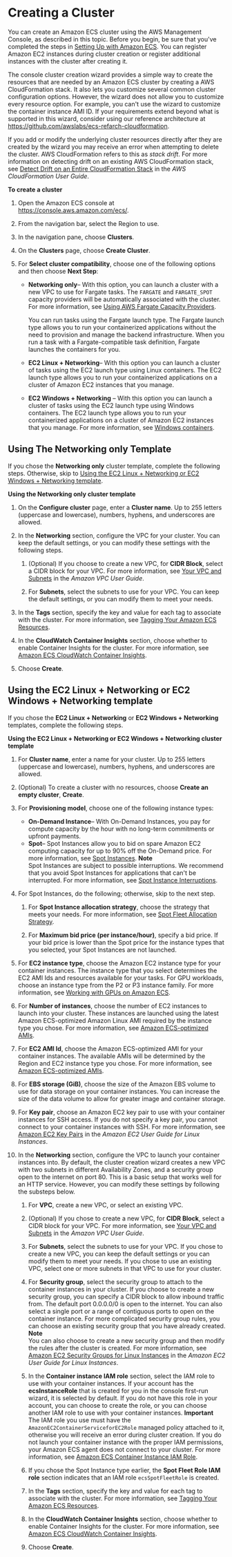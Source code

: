 # Creating a Cluster<a name="create_cluster"></a>

You can create an Amazon ECS cluster using the AWS Management Console, as described in this topic\. Before you begin, be sure that you've completed the steps in [Setting Up with Amazon ECS](get-set-up-for-amazon-ecs.md)\. You can register Amazon EC2 instances during cluster creation or register additional instances with the cluster after creating it\.

The console cluster creation wizard provides a simple way to create the resources that are needed by an Amazon ECS cluster by creating a AWS CloudFormation stack\. It also lets you customize several common cluster configuration options\. However, the wizard does not allow you to customize every resource option\. For example, you can't use the wizard to customize the container instance AMI ID\. If your requirements extend beyond what is supported in this wizard, consider using our reference architecture at [https://github\.com/awslabs/ecs\-refarch\-cloudformation](https://github.com/awslabs/ecs-refarch-cloudformation)\.

If you add or modify the underlying cluster resources directly after they are created by the wizard you may receive an error when attempting to delete the cluster\. AWS CloudFormation refers to this as *stack drift*\. For more information on detecting drift on an existing AWS CloudFormation stack, see [Detect Drift on an Entire CloudFormation Stack](https://docs.aws.amazon.com/AWSCloudFormation/latest/UserGuide/detect-drift-stack.html) in the *AWS CloudFormation User Guide*\.

**To create a cluster**

1. Open the Amazon ECS console at [https://console\.aws\.amazon\.com/ecs/](https://console.aws.amazon.com/ecs/)\.

1. From the navigation bar, select the Region to use\.

1. In the navigation pane, choose **Clusters**\.

1. On the **Clusters** page, choose **Create Cluster**\.

1. For **Select cluster compatibility**, choose one of the following options and then choose **Next Step**:
   + **Networking only**– With this option, you can launch a cluster with a new VPC to use for Fargate tasks\. The `FARGATE` and `FARGATE_SPOT` capacity providers will be automatically associated with the cluster\. For more information, see [Using AWS Fargate Capacity Providers](fargate-capacity-providers.md)\.

     You can run tasks using the Fargate launch type\. The Fargate launch type allows you to run your containerized applications without the need to provision and manage the backend infrastructure\. When you run a task with a Fargate\-compatible task definition, Fargate launches the containers for you\.
   + **EC2 Linux \+ Networking**– With this option you can launch a cluster of tasks using the EC2 launch type using Linux containers\. The EC2 launch type allows you to run your containerized applications on a cluster of Amazon EC2 instances that you manage\.
   + **EC2 Windows \+ Networking** – With this option you can launch a cluster of tasks using the EC2 launch type using Windows containers\. The EC2 launch type allows you to run your containerized applications on a cluster of Amazon EC2 instances that you manage\. For more information, see [Windows containers](ECS_Windows.md)\.

## Using The Networking only Template<a name="create-cluster-fargate"></a>

If you chose the **Networking only** cluster template, complete the following steps\. Otherwise, skip to [Using the EC2 Linux \+ Networking or EC2 Windows \+ Networking template](#create-cluster-ec2)\.

**Using the **Networking only** cluster template**

1. On the **Configure cluster** page, enter a **Cluster name**\. Up to 255 letters \(uppercase and lowercase\), numbers, hyphens, and underscores are allowed\.

1. In the **Networking** section, configure the VPC for your cluster\. You can keep the default settings, or you can modify these settings with the following steps\.

   1. \(Optional\) If you choose to create a new VPC, for **CIDR Block**, select a CIDR block for your VPC\. For more information, see [Your VPC and Subnets](https://docs.aws.amazon.com/vpc/latest/userguide/VPC_Subnets.html) in the *Amazon VPC User Guide*\.

   1. For **Subnets**, select the subnets to use for your VPC\. You can keep the default settings, or you can modify them to meet your needs\.

1. In the **Tags** section, specify the key and value for each tag to associate with the cluster\. For more information, see [Tagging Your Amazon ECS Resources](https://docs.aws.amazon.com/AmazonECS/latest/developerguide/ecs-using-tags.html)\.

1. In the **CloudWatch Container Insights** section, choose whether to enable Container Insights for the cluster\. For more information, see [Amazon ECS CloudWatch Container Insights](cloudwatch-container-insights.md)\.

1. Choose **Create**\.

## Using the EC2 Linux \+ Networking or EC2 Windows \+ Networking template<a name="create-cluster-ec2"></a>

If you chose the **EC2 Linux \+ Networking** or **EC2 Windows \+ Networking** templates, complete the following steps\.

**Using the **EC2 Linux \+ Networking** or **EC2 Windows \+ Networking** cluster template**

1. For **Cluster name**, enter a name for your cluster\. Up to 255 letters \(uppercase and lowercase\), numbers, hyphens, and underscores are allowed\.

1. \(Optional\) To create a cluster with no resources, choose **Create an empty cluster**, **Create**\.

1. For **Provisioning model**, choose one of the following instance types:
   + **On\-Demand Instance**– With On\-Demand Instances, you pay for compute capacity by the hour with no long\-term commitments or upfront payments\.
   + **Spot**– Spot Instances allow you to bid on spare Amazon EC2 computing capacity for up to 90% off the On\-Demand price\. For more information, see [Spot Instances](https://docs.aws.amazon.com/AWSEC2/latest/UserGuide/using-spot-instances.html)\.
**Note**  
Spot Instances are subject to possible interruptions\. We recommend that you avoid Spot Instances for applications that can't be interrupted\. For more information, see [Spot Instance Interruptions](https://docs.aws.amazon.com/AWSEC2/latest/UserGuide/spot-interruptions.html)\.

1. For Spot Instances, do the following; otherwise, skip to the next step\.

   1. For **Spot Instance allocation strategy**, choose the strategy that meets your needs\. For more information, see [Spot Fleet Allocation Strategy](https://docs.aws.amazon.com/AWSEC2/latest/UserGuide/spot-fleet.html#spot-fleet-allocation-strategy)\.

   1. For **Maximum bid price \(per instance/hour\)**, specify a bid price\. If your bid price is lower than the Spot price for the instance types that you selected, your Spot Instances are not launched\.

1. For **EC2 instance type**, choose the Amazon EC2 instance type for your container instances\. The instance type that you select determines the EC2 AMI Ids and resources available for your tasks\. For GPU workloads, choose an instance type from the P2 or P3 instance family\. For more information, see [Working with GPUs on Amazon ECS](ecs-gpu.md)\.

1. For **Number of instances**, choose the number of EC2 instances to launch into your cluster\. These instances are launched using the latest Amazon ECS\-optimized Amazon Linux AMI required by the instance type you chose\. For more information, see [Amazon ECS\-optimized AMIs](ecs-optimized_AMI.md)\.

1. For **EC2 AMI Id**, choose the Amazon ECS\-optimized AMI for your container instances\. The available AMIs will be determined by the Region and EC2 instance type you chose\. For more information, see [Amazon ECS\-optimized AMIs](ecs-optimized_AMI.md)\.

1. For **EBS storage \(GiB\)**, choose the size of the Amazon EBS volume to use for data storage on your container instances\. You can increase the size of the data volume to allow for greater image and container storage\.

1. For **Key pair**, choose an Amazon EC2 key pair to use with your container instances for SSH access\. If you do not specify a key pair, you cannot connect to your container instances with SSH\. For more information, see [Amazon EC2 Key Pairs](https://docs.aws.amazon.com/AWSEC2/latest/UserGuide/ec2-key-pairs.html) in the *Amazon EC2 User Guide for Linux Instances*\.

1. In the **Networking** section, configure the VPC to launch your container instances into\. By default, the cluster creation wizard creates a new VPC with two subnets in different Availability Zones, and a security group open to the internet on port 80\. This is a basic setup that works well for an HTTP service\. However, you can modify these settings by following the substeps below\.

   1. For **VPC**, create a new VPC, or select an existing VPC\.

   1. \(Optional\) If you chose to create a new VPC, for **CIDR Block**, select a CIDR block for your VPC\. For more information, see [Your VPC and Subnets](https://docs.aws.amazon.com/vpc/latest/userguide/VPC_Subnets.html) in the *Amazon VPC User Guide*\.

   1. For **Subnets**, select the subnets to use for your VPC\. If you chose to create a new VPC, you can keep the default settings or you can modify them to meet your needs\. If you chose to use an existing VPC, select one or more subnets in that VPC to use for your cluster\.

   1. For **Security group**, select the security group to attach to the container instances in your cluster\. If you choose to create a new security group, you can specify a CIDR block to allow inbound traffic from\. The default port 0\.0\.0\.0/0 is open to the internet\. You can also select a single port or a range of contiguous ports to open on the container instance\. For more complicated security group rules, you can choose an existing security group that you have already created\.
**Note**  
You can also choose to create a new security group and then modify the rules after the cluster is created\. For more information, see [Amazon EC2 Security Groups for Linux Instances](https://docs.aws.amazon.com/AWSEC2/latest/UserGuide/using-network-security.html) in the *Amazon EC2 User Guide for Linux Instances*\.

   1. In the **Container instance IAM role** section, select the IAM role to use with your container instances\. If your account has the **ecsInstanceRole** that is created for you in the console first\-run wizard, it is selected by default\. If you do not have this role in your account, you can choose to create the role, or you can choose another IAM role to use with your container instances\.
**Important**  
The IAM role you use must have the `AmazonEC2ContainerServiceforEC2Role` managed policy attached to it, otherwise you will receive an error during cluster creation\. If you do not launch your container instance with the proper IAM permissions, your Amazon ECS agent does not connect to your cluster\. For more information, see [Amazon ECS Container Instance IAM Role](instance_IAM_role.md)\.

   1. If you chose the Spot Instance type earlier, the **Spot Fleet Role IAM role** section indicates that an IAM role `ecsSpotFleetRole` is created\.

   1. In the **Tags** section, specify the key and value for each tag to associate with the cluster\. For more information, see [Tagging Your Amazon ECS Resources](https://docs.aws.amazon.com/AmazonECS/latest/developerguide/ecs-using-tags.html)\.

   1. In the **CloudWatch Container Insights** section, choose whether to enable Container Insights for the cluster\. For more information, see [Amazon ECS CloudWatch Container Insights](cloudwatch-container-insights.md)\.

   1. Choose **Create**\.